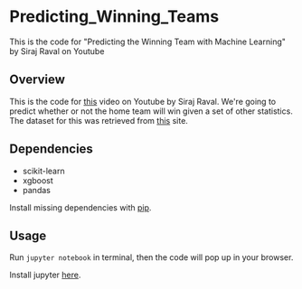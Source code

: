 # Predicting_Winning_Teams
This is the code for "Predicting the Winning Team with Machine Learning" by Siraj Raval on Youtube


## Overview

This is the code for [this](https://youtu.be/6tQhoUuQrOw) video on Youtube by Siraj Raval. We're going to predict whether or not the home team will win given a set of other statistics. The dataset for this was retrieved from [this](http://football-data.co.uk/data.php) site. 

## Dependencies

* scikit-learn 
* xgboost
* pandas

Install missing dependencies with [pip](https://pip.pypa.io/en/stable/). 

## Usage

Run `jupyter notebook` in terminal, then the code will pop up in your browser.

Install jupyter [here](http://jupyter.readthedocs.io/en/latest/install.html).



